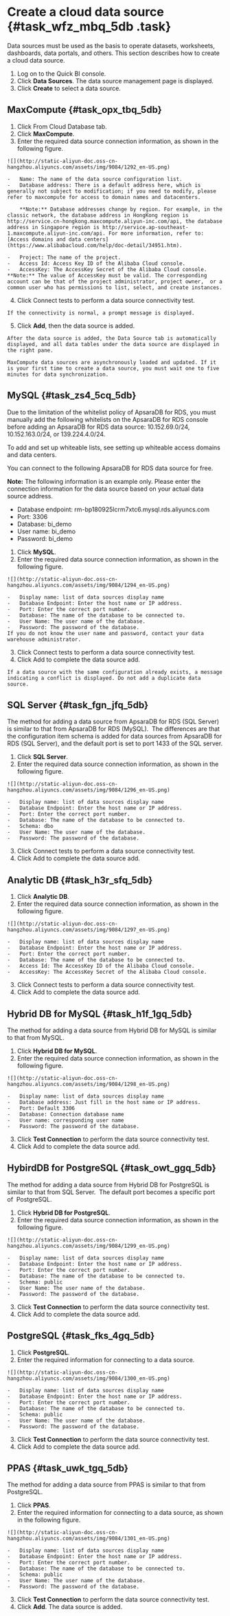 # Create a cloud data source {#task_wfz_mbq_5db .task}

Data sources must be used as the basis to operate datasets, worksheets, dashboards, data portals, and others. This section describes how to create a cloud data source.

1.   Log on to the Quick BI console. 
2.   Click **Data Sources**. The data source management page is displayed. 
3.   Click **Create** to select a data source. 

## MaxCompute {#task_opx_tbq_5db}

1.   Click From Cloud Database tab. 
2.   Click **MaxCompute**. 
3.   Enter the required data source connection information, as shown in the following figure. 

    ![](http://static-aliyun-doc.oss-cn-hangzhou.aliyuncs.com/assets/img/9084/1292_en-US.png)

    -   Name: The name of the data source configuration list.
    -   Database address: There is a default address here, which is generally not subject to modification; if you need to modify, please refer to maxcompute for access to domain names and datacenters.

        **Note:** Database addresses change by region. For example, in the classic network, the database address in HongKong region is http://service.cn-hongkong.maxcompute.aliyun-inc.com/api, the database address in Singapore region is http://service.ap-southeast-1.maxcompute.aliyun-inc.com/api. For more information, refer to: [Access domains and data centers](https://www.alibabacloud.com/help/doc-detail/34951.htm).

    -   Project: The name of the project.
    -   Access Id: Access Key ID of the Alibaba Cloud console.
    -   AccessKey: The AccessKey Secret of the Alibaba Cloud console.
    **Note:** The value of AccessKey must be valid. The corresponding account can be that of the project administrator, project owner,  or a common user who has permissions to list, select, and create instances.

4.   Click Connect tests to perform a data source connectivity test. 

    If the connectivity is normal, a prompt message is displayed.

5.   Click **Add**, then the data source is added. 

    After the data source is added, the Data Source tab is automatically displayed, and all data tables under the data source are displayed in the right pane.

    MaxCompute data sources are asynchronously loaded and updated. If it is your first time to create a data source, you must wait one to five minutes for data synchronization.


## MySQL {#task_zs4_5cq_5db}

Due to the limitation of the whitelist policy of ApsaraDB for RDS, you must manually add the following whitelists on the ApsaraDB for RDS console before adding an ApsaraDB for RDS data source: 10.152.69.0/24, 10.152.163.0/24, or 139.224.4.0/24.

To add and set up whiteable lists, see setting up whiteable access domains and data centers.

You can connect to the following ApsaraDB for RDS data source for free.

**Note:** The following information is an example only. Please enter the connection information for the data source based on your actual data source address.

-   Database endpoint: rm-bp180925lcrm7xtc6.mysql.rds.aliyuncs.com
-   Port: 3306
-   Database: bi\_demo
-   User name: bi\_demo
-   Password: bi\_demo

1.   Click **MySQL**. 
2.   Enter the required data source connection information, as shown in the following figure. 

    ![](http://static-aliyun-doc.oss-cn-hangzhou.aliyuncs.com/assets/img/9084/1294_en-US.png)

    -   Display name: list of data sources display name
    -   Database Endpoint: Enter the host name or IP address.
    -   Port: Enter the correct port number.
    -   Database: The name of the database to be connected to.
    -   User Name: The user name of the database.
    -   Password: The password of the database.
    If you do not know the user name and password, contact your data warehouse administrator.

3.   Click Connect tests to perform a data source connectivity test. 
4.   Click Add to complete the data source add. 

    If a data source with the same configuration already exists, a message indicating a conflict is displayed. Do not add a duplicate data source.


## SQL Server {#task_fgn_jfq_5db}

The method for adding a data source from ApsaraDB for RDS \(SQL Server\) is similar to that from ApsaraDB for RDS \(MySQL\).  The differences are that the configuration item schema is added for data sources from ApsaraDB for RDS \(SQL Server\), and the default port is set to port 1433 of the SQL server.

1.   Click **SQL Server**. 
2.   Enter the required data source connection information, as shown in the following figure. 

    ![](http://static-aliyun-doc.oss-cn-hangzhou.aliyuncs.com/assets/img/9084/1296_en-US.png)

    -   Display name: list of data sources display name
    -   Database Endpoint: Enter the host name or IP address.
    -   Port: Enter the correct port number.
    -   Database: The name of the database to be connected to.
    -   Schema: dbo
    -   User Name: The user name of the database.
    -   Password: The password of the database.
3.   Click Connect tests to perform a data source connectivity test. 
4.   Click Add to complete the data source add. 

## Analytic DB {#task_h3r_sfq_5db}

1.   Click **Analytic DB**. 
2.   Enter the required data source connection information, as shown in the following figure. 

    ![](http://static-aliyun-doc.oss-cn-hangzhou.aliyuncs.com/assets/img/9084/1297_en-US.png)

    -   Display name: list of data sources display name
    -   Database Endpoint: Enter the host name or IP address.
    -   Port: Enter the correct port number.
    -   Database: The name of the database to be connected to.
    -   Access Id: The AccessKey ID of the Alibaba Cloud console.
    -   AccessKey: The AccessKey Secret of the Alibaba Cloud console.
3.   Click Connect tests to perform a data source connectivity test. 
4.   Click Add to complete the data source add. 

## Hybrid DB for MySQL {#task_h1f_1gq_5db}

The method for adding a data source from Hybrid DB for MySQL is similar to that from MySQL. 

1.   Click **Hybrid DB for MySQL**. 
2.   Enter the required data source connection information, as shown in the following figure. 

    ![](http://static-aliyun-doc.oss-cn-hangzhou.aliyuncs.com/assets/img/9084/1298_en-US.png)

    -   Display name: list of data sources display name
    -   Database address: Just fill in the host name or IP address.
    -   Port: Default 3306
    -   Database: Connection database name
    -   User name: corresponding user name
    -   Password: The password of the database.
3.   Click **Test Connection** to perform the data source connectivity test. 
4.   Click Add to complete the data source add. 

## HybirdDB for PostgreSQL {#task_owt_ggq_5db}

The method for adding a data source from Hybrid DB for PostgreSQL is similar to that from SQL Server.  The default port becomes a specific port of  PostgreSQL.

1.   Click **Hybrid DB for PostgreSQL**. 
2.   Enter the required data source connection information, as shown in the following figure. 

    ![](http://static-aliyun-doc.oss-cn-hangzhou.aliyuncs.com/assets/img/9084/1299_en-US.png)

    -   Display name: list of data sources display name
    -   Database Endpoint: Enter the host name or IP address.
    -   Port: Enter the correct port number.
    -   Database: The name of the database to be connected to.
    -   Schema: public
    -   User Name: The user name of the database.
    -   Password: The password of the database.
3.   Click **Test Connection** to perform the data source connectivity test. 
4.   Click Add to complete the data source add. 

## PostgreSQL {#task_fks_4gq_5db}

1.   Click **PostgreSQL**. 
2.   Enter the required information for connecting to a data source. 

    ![](http://static-aliyun-doc.oss-cn-hangzhou.aliyuncs.com/assets/img/9084/1300_en-US.png)

    -   Display name: list of data sources display name
    -   Database Endpoint: Enter the host name or IP address.
    -   Port: Enter the correct port number.
    -   Database: The name of the database to be connected to.
    -   Schema: public
    -   User Name: The user name of the database.
    -   Password: The password of the database.
3.   Click **Test Connection** to perform the data source connectivity test. 
4.   Click Add to complete the data source add. 

## PPAS {#task_uwk_tgq_5db}

The method for adding a data source from PPAS is similar to that from PostgreSQL. 

1.   Click **PPAS**. 
2.   Enter the required information for connecting to a data source, as shown in the following figure. 

    ![](http://static-aliyun-doc.oss-cn-hangzhou.aliyuncs.com/assets/img/9084/1301_en-US.png)

    -   Display name: list of data sources display name
    -   Database Endpoint: Enter the host name or IP address.
    -   Port: Enter the correct port number.
    -   Database: The name of the database to be connected to.
    -   Schema: public
    -   User Name: The user name of the database.
    -   Password: The password of the database.
3.   Click **Test Connection** to perform the data source connectivity test. 
4.   Click **Add**. The data source is added. 

